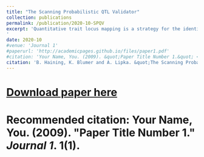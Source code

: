 ```yaml
---
title: "The Scanning Probabilistic QTL Validator"
collection: publications
permalink: /publication/2020-10-SPQV
excerpt: 'Quantitative trait locus mapping is a strategy for the identification of genomic regions that are associated with a trait of interest. Previous methods for the statistical validation of the results of quantitative trait locus mapping studies are labor-intensive or rely on fragile assumptions. In this paper, we explore the possibility of validation of quantitative trait loci through resampling of the genome. We aim to determine the likelihood of finding a particular number of previously known genes given the null hypothesis of random placement of quantitative trait loci. We ultimately advocate for the use of a new, probabilistic method which takes into account the current knowledge of genes that contribute to the trait of interest, the difficulties with accommodating the edges of chromosomes, and the requirement for smoothness in resampling with replacement. We then present an open-source software package that can run this method in seconds or less, with no pre-processing required.
'
date: 2020-10
#venue: 'Journal 1'
#paperurl: 'http://academicpages.github.io/files/paper1.pdf'
#citation: 'Your Name, You. (2009). &quot;Paper Title Number 1.&quot; <i>Journal 1</i>. 1(1).'
citation: 'B. Haining, K. Blumer and A. Lipka. &quot;The Scanning Probabilistic QTL Validator..&quot; In preparation.'
---
```


# [Download paper here](http://academicpages.github.io/files/paper1.pdf)

# Recommended citation: Your Name, You. (2009). "Paper Title Number 1." <i>Journal 1</i>. 1(1).
